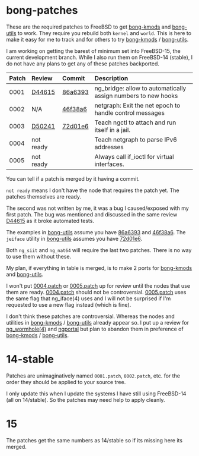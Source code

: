 [10]: https://github.com/dmarker/bong-kmods
[11]: https://github.com/dmarker/bong-utils


[20]: https://reviews.freebsd.org/D44615
[22]: https://reviews.freebsd.org/D50241
[23]: https://reviews.freebsd.org/D50244
[24]: https://reviews.freebsd.org/D50245

[30]: https://github.com/freebsd/freebsd-src/commit/86a6393a7d6766875a9e03daa0273a2e55faacdd
[31]: https://github.com/freebsd/freebsd-src/commit/46f38a6dedb1b474f04b7c2b072825fda5d7bd5a
[32]: https://github.com/freebsd/freebsd-src/commit/72d01e62b082de39ecf1ff3ced67dcf7259e5084

# bong-patches

These are the required patches to FreeBSD to get [bong-kmods][10] and [bong-utils][11]
to work. They require you rebuild both `kernel` and `world`. This is here to make
it easy for me to track and for others to try [bong-kmods][10] / [bong-utils][11].

I am working on getting the barest of minimum set into FreeBSD-15, the current
development branch. While I also run them on FreeBSD-14 (stable), I do not have
any plans to get any of these patches backported.

| Patch | Review       | Commit        | Description |
| :---- | :----------- | :------------ | :---------- |
|  0001 | [D44615][20] | [86a6393][30] | ng_bridge: allow to automatically assign numbers to new hooks |
|  0002 | N/A          | [46f38a6][31] | netgraph: Exit the net epoch to handle control messages |
|  0003 | [D50241][22] | [72d01e6][32] | Teach ngctl to attach and run itself in a jail. |
|  0004 | not ready    |               | Teach netgraph to parse IPv6 addresses |
|  0005 | not ready    |               | Always call if_ioctl for virtual interfaces. |


You can tell if a patch is merged by it having a commit.

`not ready` means I don't have the node that requires the patch yet. The patches themselves
are ready.

The second was not written by me, it was a bug I caused/exposed with my first
patch. The bug was mentioned and discussed in the same review [D44615][20] as it
broke automated tests.

The examples in [bong-utils][11] assume you have [86a6393][30] and [46f38a6][31].
The `jeiface` utility in [bong-utils][11] assumes you have [72d01e6][32].

Both `ng_siit` and `ng_nat64` will require the last two patches. There is no
way to use them without these.

My plan, if everything in table is merged, is to make 2 ports for [bong-kmods][10]
and [bong-utils][11].

I won't put [0004.patch](15/0004.patch) or [0005.patch](15/0005.patch) up for
review until the nodes that use them are ready. [0004.patch](15/0004.patch) should
not be controversial. [0005.patch](15/0005.patch) uses the same flag that ng_iface(4)
uses and I will not be surprised if I'm requested to use a new flag instead (which
is fine).

I don't think these patches are controversial. Whereas the nodes and utilities
in [bong-kmods][10] / [bong-utils][11] already appear so. I put up a review for
[ng_wormhole(4)][23] and [ngportal][24] but plan to abandon them in preference
of [bong-kmods][10] / [bong-utils][11].

# 14-stable

Patches are unimaginatively named `0001.patch`, `0002.patch`, etc. for the order they
should be applied to your source tree.

I only update this when I update the systems I have still using FreeBSD-14 (all
on 14/stable). So the patches may need help to apply cleanly.


# 15

The patches get the same numbers as 14/stable so if its missing here its merged.
